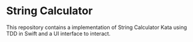 # String Calculator

This repository contains a implementation of String Calculator Kata using TDD in Swift and a UI interface to interact.

